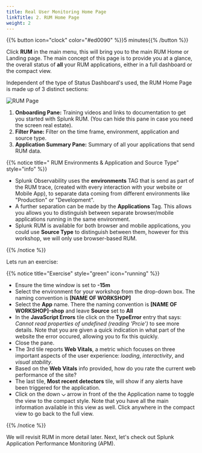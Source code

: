 ```yaml
---
title: Real User Monitoring Home Page
linkTitle: 2. RUM Home Page
weight: 2
---
```

 
{{% button icon="clock" color="#ed0090" %}}5 minutes{{% /button %}}

Click **RUM** in the main menu, this will bring you to the main RUM Home or Landing page. The main concept of this page is to provide you at a glance, the overall status of **all** your RUM applications, either in a full dashboard or the compact view.

Independent of the type of Status Dashboard's used, the RUM Home Page is made up of 3 distinct sections:

![RUM Page](../images/rum-main.png)

1. **Onboarding Pane:** Training videos and links to documentation to get you started with Splunk RUM. (You can hide this pane in case you need the screen real estate).
2. **Filter Pane:** Filter on the time frame, environment, application and source type.
3. **Application Summary Pane:** Summary of all your applications that send RUM data.

{{% notice title=" RUM Environments & Application and Source Type" style="info" %}}

* Splunk Observability uses the **environments** TAG that is send as part of the RUM trace, (created  with every interaction with your website or Mobile App), to separate  data coming from different environments like "Production" or "Development".
* A further separation can be made by the  **Applications** Tag. This allows you allows you to distinguish between separate browser/mobile applications  running in the same environment.
* Splunk RUM is available for both browser and mobile applications, you could use **Source Type** to distinguish between them, however for this workshop, we will only use browser-based RUM.

{{% /notice %}}

Lets run an exercise:

{{% notice title="Exercise" style="green" icon="running" %}}

* Ensure the time window is set to **-15m**
* Select the environment for your workshop from the drop-down box. The naming convention is **[NAME OF WORKSHOP]**
* Select the **App** name. There the naming convention is **[NAME OF WORKSHOP]-shop**  and leave **Source** set to **All**
* In the **JavaScript Errors** tile click on the **TypeError** entry that says: *Cannot read properties of undefined (reading 'Prcie')* to see more details. Note that you are given a quick indication in what part of the website the error occured, allowing you to fix this quickly.
* Close the pane.
* The 3rd tile reports **Web Vitals**,  a metric which focuses on three important aspects of the user experience: _loading_, _interactivity_, and _visual stability_.
* Based on the **Web Vitals** info  provided, how do you rate the current web performance of the site?
* The last tile, **Most recent detectors** tile, will show if any alerts have been triggered for the application.
* Click on the down **⌵** arrow  in front of the the Application name to  toggle the view to the compact style. Note that you have all the main information available in this view as well. Click anywhere in the compact view to go back to the full view.

{{% /notice %}}

We will revisit RUM in more detail later. Next, let's check out Splunk Application Performance Monitoring (APM).

